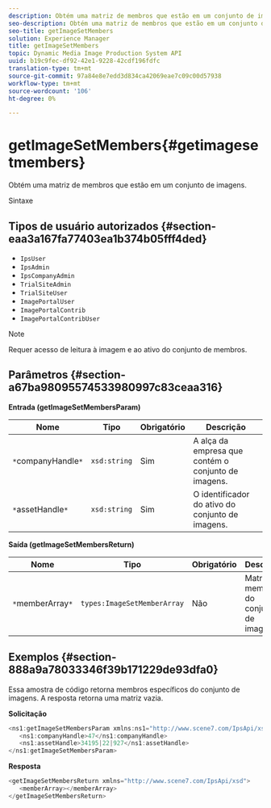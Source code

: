 ```yaml
---
description: Obtém uma matriz de membros que estão em um conjunto de imagens.
seo-description: Obtém uma matriz de membros que estão em um conjunto de imagens.
seo-title: getImageSetMembers
solution: Experience Manager
title: getImageSetMembers
topic: Dynamic Media Image Production System API
uuid: b19c9fec-df92-42e1-9228-42cdf196fdfc
translation-type: tm+mt
source-git-commit: 97a84e8e7edd3d834ca42069eae7c09c00d57938
workflow-type: tm+mt
source-wordcount: '106'
ht-degree: 0%

---
```



# getImageSetMembers{#getimagesetmembers}

Obtém uma matriz de membros que estão em um conjunto de imagens.

Sintaxe

## Tipos de usuário autorizados {#section-eaa3a167fa77403ea1b374b05fff4ded}

* `IpsUser`
* `IpsAdmin`
* `IpsCompanyAdmin`
* `TrialSiteAdmin`
* `TrialSiteUser`
* `ImagePortalUser`
* `ImagePortalContrib`
* `ImagePortalContribUser`

>[!NOTE]
>
>Requer acesso de leitura à imagem e ao ativo do conjunto de membros.

## Parâmetros {#section-a67ba98095574533980997c83ceaa316}

**Entrada (getImageSetMembersParam)**

| Nome | Tipo | Obrigatório | Descrição |
|---|---|---|---|
| `*`companyHandle`*` | `xsd:string` | Sim | A alça da empresa que contém o conjunto de imagens. |
| `*`assetHandle`*` | `xsd:string` | Sim | O identificador do ativo do conjunto de imagens. |

**Saída (getImageSetMembersReturn)**

| Nome | Tipo | Obrigatório | Descrição |
|---|---|---|---|
| `*`memberArray`*` | `types:ImageSetMemberArray` | Não | Matriz de membros do conjunto de imagens. |

## Exemplos {#section-888a9a78033346f39b171229de93dfa0}

Essa amostra de código retorna membros específicos do conjunto de imagens. A resposta retorna uma matriz vazia.

**Solicitação**

```java
<ns1:getImageSetMembersParam xmlns:ns1="http://www.scene7.com/IpsApi/xsd">
   <ns1:companyHandle>47</ns1:companyHandle>
   <ns1:assetHandle>34195|22|927</ns1:assetHandle>
</ns1:getImageSetMembersParam>
```

**Resposta**

```java
<getImageSetMembersReturn xmlns="http://www.scene7.com/IpsApi/xsd">
   <memberArray></memberArray>
</getImageSetMembersReturn>
```

